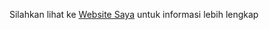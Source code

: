 Silahkan lihat ke
[Website Saya](https://vildanvinanda.000webhostapp.com/ "Websitenya Saya")
untuk informasi lebih lengkap
